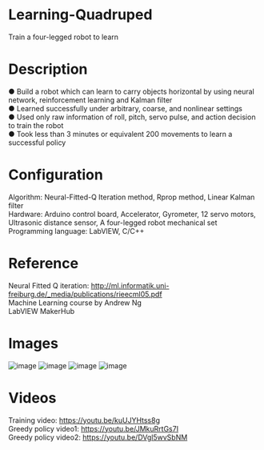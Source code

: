 # Learning-Quadruped
Train a four-legged robot to learn

# Description
● Build a robot which can learn to carry objects horizontal by using neural network, reinforcement learning and Kalman filter<br/>
● Learned successfully under arbitrary, coarse, and nonlinear settings<br/>
● Used only raw information of roll, pitch, servo pulse, and action decision to train the robot<br/>
● Took less than 3 minutes or equivalent 200 movements to learn a successful policy<br/>

# Configuration
Algorithm: Neural-Fitted-Q Iteration method, Rprop method, Linear Kalman filter<br/>
Hardware: Arduino control board, Accelerator, Gyrometer, 12 servo motors, Ultrasonic distance sensor, A four-legged robot mechanical set<br/>
Programming language: LabVIEW, C/C++<br/>

# Reference
Neural Fitted Q iteration: http://ml.informatik.uni-freiburg.de/_media/publications/rieecml05.pdf<br/>
Machine Learning course by Andrew Ng<br/>
LabVIEW MakerHub<br/>

# Images
![image](https://raw.githubusercontent.com/hoopwoop/Learning-Quadruped/master/screenshot/5.jpg)
![image](https://raw.githubusercontent.com/hoopwoop/Learning-Quadruped/master/screenshot/2.jpg)
![image](https://raw.githubusercontent.com/hoopwoop/Learning-Quadruped/master/screenshot/1.jpg)
![image](https://raw.githubusercontent.com/hoopwoop/Learning-Quadruped/master/screenshot/3.jpg)

# Videos
Training video: https://youtu.be/kuUJYHtss8g<br/>
Greedy policy video1: https://youtu.be/JMkuRrtGs7I<br/>
Greedy policy video2: https://youtu.be/DVgl5wvSbNM<br/>
